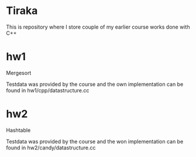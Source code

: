 # Tiraka  

This is repository where I store couple of my earlier course works done with C++  

# hw1  

Mergesort  

Testdata was provided by the course and the own implementation can be found in hw1/cpp/datastructure.cc

# hw2  

Hashtable  

Testdata was provided by the course and the won implementation can be found in hw2/candy/datastructure.cc
